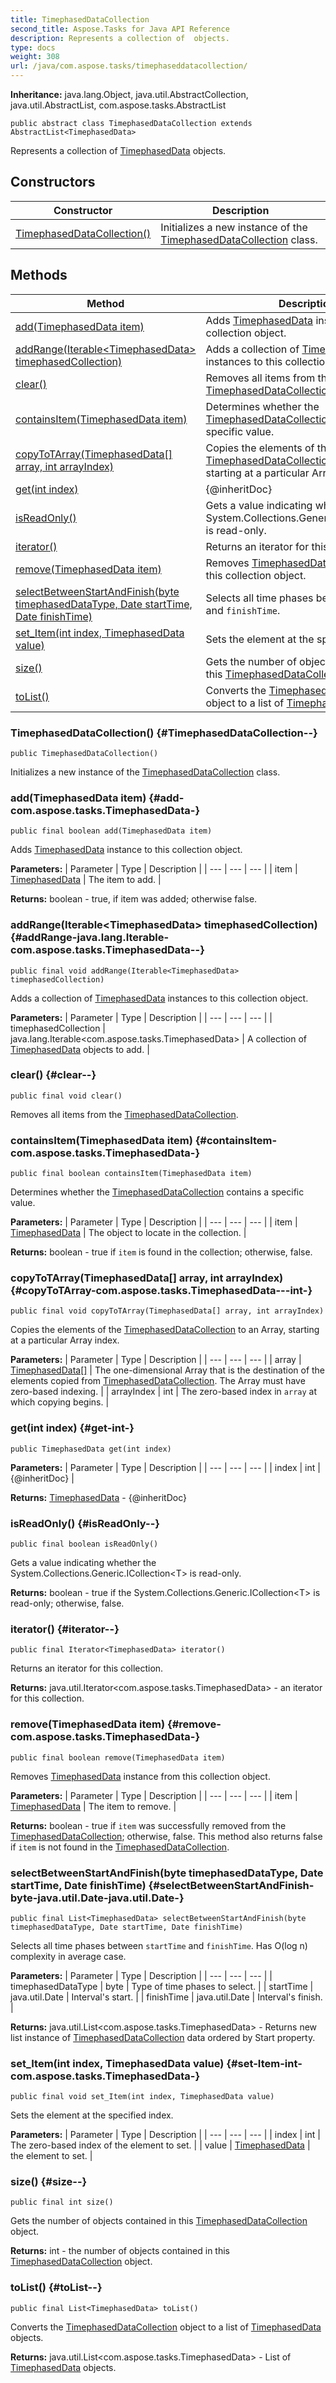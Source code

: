 ```yaml
---
title: TimephasedDataCollection
second_title: Aspose.Tasks for Java API Reference
description: Represents a collection of  objects.
type: docs
weight: 308
url: /java/com.aspose.tasks/timephaseddatacollection/
---
```


**Inheritance:**
java.lang.Object, java.util.AbstractCollection, java.util.AbstractList, com.aspose.tasks.AbstractList
```
public abstract class TimephasedDataCollection extends AbstractList<TimephasedData>
```

Represents a collection of [TimephasedData](../../com.aspose.tasks/timephaseddata) objects.
## Constructors

| Constructor | Description |
| --- | --- |
| [TimephasedDataCollection()](#TimephasedDataCollection--) | Initializes a new instance of the [TimephasedDataCollection](../../com.aspose.tasks/timephaseddatacollection) class. |
## Methods

| Method | Description |
| --- | --- |
| [add(TimephasedData item)](#add-com.aspose.tasks.TimephasedData-) | Adds [TimephasedData](../../com.aspose.tasks/timephaseddata) instance to this collection object. |
| [addRange(Iterable&lt;TimephasedData&gt; timephasedCollection)](#addRange-java.lang.Iterable-com.aspose.tasks.TimephasedData--) | Adds a collection of [TimephasedData](../../com.aspose.tasks/timephaseddata) instances to this collection object. |
| [clear()](#clear--) | Removes all items from the [TimephasedDataCollection](../../com.aspose.tasks/timephaseddatacollection). |
| [containsItem(TimephasedData item)](#containsItem-com.aspose.tasks.TimephasedData-) | Determines whether the [TimephasedDataCollection](../../com.aspose.tasks/timephaseddatacollection) contains a specific value. |
| [copyToTArray(TimephasedData[] array, int arrayIndex)](#copyToTArray-com.aspose.tasks.TimephasedData---int-) | Copies the elements of the [TimephasedDataCollection](../../com.aspose.tasks/timephaseddatacollection) to an Array, starting at a particular Array index. |
| [get(int index)](#get-int-) | \{@inheritDoc\} |
| [isReadOnly()](#isReadOnly--) | Gets a value indicating whether the System.Collections.Generic.ICollection&lt;T&gt; is read-only. |
| [iterator()](#iterator--) | Returns an iterator for this collection. |
| [remove(TimephasedData item)](#remove-com.aspose.tasks.TimephasedData-) | Removes [TimephasedData](../../com.aspose.tasks/timephaseddata) instance from this collection object. |
| [selectBetweenStartAndFinish(byte timephasedDataType, Date startTime, Date finishTime)](#selectBetweenStartAndFinish-byte-java.util.Date-java.util.Date-) | Selects all time phases between `startTime` and `finishTime`. |
| [set_Item(int index, TimephasedData value)](#set-Item-int-com.aspose.tasks.TimephasedData-) | Sets the element at the specified index. |
| [size()](#size--) | Gets the number of objects contained in this [TimephasedDataCollection](../../com.aspose.tasks/timephaseddatacollection) object. |
| [toList()](#toList--) | Converts the [TimephasedDataCollection](../../com.aspose.tasks/timephaseddatacollection) object to a list of [TimephasedData](../../com.aspose.tasks/timephaseddata) objects. |
### TimephasedDataCollection() {#TimephasedDataCollection--}
```
public TimephasedDataCollection()
```


Initializes a new instance of the [TimephasedDataCollection](../../com.aspose.tasks/timephaseddatacollection) class.

### add(TimephasedData item) {#add-com.aspose.tasks.TimephasedData-}
```
public final boolean add(TimephasedData item)
```


Adds [TimephasedData](../../com.aspose.tasks/timephaseddata) instance to this collection object.

**Parameters:**
| Parameter | Type | Description |
| --- | --- | --- |
| item | [TimephasedData](../../com.aspose.tasks/timephaseddata) | The item to add. |

**Returns:**
boolean - true, if item was added; otherwise false.
### addRange(Iterable&lt;TimephasedData&gt; timephasedCollection) {#addRange-java.lang.Iterable-com.aspose.tasks.TimephasedData--}
```
public final void addRange(Iterable<TimephasedData> timephasedCollection)
```


Adds a collection of [TimephasedData](../../com.aspose.tasks/timephaseddata) instances to this collection object.

**Parameters:**
| Parameter | Type | Description |
| --- | --- | --- |
| timephasedCollection | java.lang.Iterable&lt;com.aspose.tasks.TimephasedData&gt; | A collection of [TimephasedData](../../com.aspose.tasks/timephaseddata) objects to add. |

### clear() {#clear--}
```
public final void clear()
```


Removes all items from the [TimephasedDataCollection](../../com.aspose.tasks/timephaseddatacollection).

### containsItem(TimephasedData item) {#containsItem-com.aspose.tasks.TimephasedData-}
```
public final boolean containsItem(TimephasedData item)
```


Determines whether the [TimephasedDataCollection](../../com.aspose.tasks/timephaseddatacollection) contains a specific value.

**Parameters:**
| Parameter | Type | Description |
| --- | --- | --- |
| item | [TimephasedData](../../com.aspose.tasks/timephaseddata) | The object to locate in the collection. |

**Returns:**
boolean - true if `item` is found in the collection; otherwise, false.
### copyToTArray(TimephasedData[] array, int arrayIndex) {#copyToTArray-com.aspose.tasks.TimephasedData---int-}
```
public final void copyToTArray(TimephasedData[] array, int arrayIndex)
```


Copies the elements of the [TimephasedDataCollection](../../com.aspose.tasks/timephaseddatacollection) to an Array, starting at a particular Array index.

**Parameters:**
| Parameter | Type | Description |
| --- | --- | --- |
| array | [TimephasedData\[\]](../../com.aspose.tasks/timephaseddata) | The one-dimensional Array that is the destination of the elements copied from [TimephasedDataCollection](../../com.aspose.tasks/timephaseddatacollection). The Array must have zero-based indexing. |
| arrayIndex | int | The zero-based index in `array` at which copying begins. |

### get(int index) {#get-int-}
```
public TimephasedData get(int index)
```




**Parameters:**
| Parameter | Type | Description |
| --- | --- | --- |
| index | int | \{@inheritDoc\} |

**Returns:**
[TimephasedData](../../com.aspose.tasks/timephaseddata) - \{@inheritDoc\}
### isReadOnly() {#isReadOnly--}
```
public final boolean isReadOnly()
```


Gets a value indicating whether the System.Collections.Generic.ICollection&lt;T&gt; is read-only.

**Returns:**
boolean - true if the System.Collections.Generic.ICollection&lt;T&gt; is read-only; otherwise, false.
### iterator() {#iterator--}
```
public final Iterator<TimephasedData> iterator()
```


Returns an iterator for this collection.

**Returns:**
java.util.Iterator&lt;com.aspose.tasks.TimephasedData&gt; - an iterator for this collection.
### remove(TimephasedData item) {#remove-com.aspose.tasks.TimephasedData-}
```
public final boolean remove(TimephasedData item)
```


Removes [TimephasedData](../../com.aspose.tasks/timephaseddata) instance from this collection object.

**Parameters:**
| Parameter | Type | Description |
| --- | --- | --- |
| item | [TimephasedData](../../com.aspose.tasks/timephaseddata) | The item to remove. |

**Returns:**
boolean - true if `item` was successfully removed from the [TimephasedDataCollection](../../com.aspose.tasks/timephaseddatacollection); otherwise, false. This method also returns false if `item` is not found in the [TimephasedDataCollection](../../com.aspose.tasks/timephaseddatacollection).
### selectBetweenStartAndFinish(byte timephasedDataType, Date startTime, Date finishTime) {#selectBetweenStartAndFinish-byte-java.util.Date-java.util.Date-}
```
public final List<TimephasedData> selectBetweenStartAndFinish(byte timephasedDataType, Date startTime, Date finishTime)
```


Selects all time phases between `startTime` and `finishTime`. Has O(log n) complexity in average case.

**Parameters:**
| Parameter | Type | Description |
| --- | --- | --- |
| timephasedDataType | byte | Type of time phases to select. |
| startTime | java.util.Date | Interval's start. |
| finishTime | java.util.Date | Interval's finish. |

**Returns:**
java.util.List&lt;com.aspose.tasks.TimephasedData&gt; - Returns new list instance of [TimephasedDataCollection](../../com.aspose.tasks/timephaseddatacollection) data ordered by Start property.
### set_Item(int index, TimephasedData value) {#set-Item-int-com.aspose.tasks.TimephasedData-}
```
public final void set_Item(int index, TimephasedData value)
```


Sets the element at the specified index.

**Parameters:**
| Parameter | Type | Description |
| --- | --- | --- |
| index | int | The zero-based index of the element to set. |
| value | [TimephasedData](../../com.aspose.tasks/timephaseddata) | the element to set. |

### size() {#size--}
```
public final int size()
```


Gets the number of objects contained in this [TimephasedDataCollection](../../com.aspose.tasks/timephaseddatacollection) object.

**Returns:**
int - the number of objects contained in this [TimephasedDataCollection](../../com.aspose.tasks/timephaseddatacollection) object.
### toList() {#toList--}
```
public final List<TimephasedData> toList()
```


Converts the [TimephasedDataCollection](../../com.aspose.tasks/timephaseddatacollection) object to a list of [TimephasedData](../../com.aspose.tasks/timephaseddata) objects.

**Returns:**
java.util.List&lt;com.aspose.tasks.TimephasedData&gt; - List of [TimephasedData](../../com.aspose.tasks/timephaseddata) objects.
